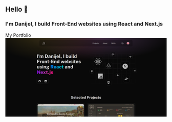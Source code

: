 ## Hello 👋

### I'm Danijel, I build Front-End websites using React and Next.js

My Portfolio
<a href="https://raw.githubusercontent.com/DanijelMaksic/danijel-portfolio/refs/heads/master/assets/portfolio.webp">
 <img src="https://raw.githubusercontent.com/DanijelMaksic/danijel-portfolio/refs/heads/master/assets/portfolio.webp" alt="Portfolio Image" />
<a />

